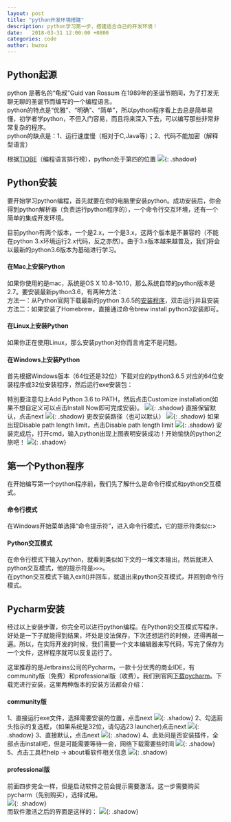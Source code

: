```yaml
---
layout: post
title: "python开发环境搭建"
description: python学习第一步，搭建适合自己的开发环境！
date:   2018-03-31 12:00:00 +0800
categories: code
author: bwzou
---
```

## Python起源
python 是著名的“龟叔”Guid van Rossum 在1989年的圣诞节期间，为了打发无聊无聊的圣诞节而编写的一个编程语言。<br>
python的特点是“优雅”、“明确”、“简单”，所以python程序看上去总是简单易懂，初学者学python，不但入门容易，而且将来深入下去，可以编写那些非常非常复杂的程序。<br>
python的缺点是：1、运行速度慢（相对于C,Java等）；2、代码不能加密（解释型语言）

根据[TIOBE](https://hellogithub.com/tiobe/?url=/category/Python%20%E9%A1%B9%E7%9B%AE/)（编程语言排行榜），python处于第四的位置
![]({{site.baseurl}}/images/20180331_TIOBE.png){: .shadow}


## Python安装
要开始学习python编程，首先就要在你的电脑里安装python。成功安装后，你会得到python解析器（负责运行python程序的），一个命令行交互环境，还有一个简单的集成开发环境。

目前python有两个版本，一个是2.x，一个是3.x，这两个版本是不兼容的（不能在python 3.x环境运行2.x代码，反之亦然）。由于3.x版本越来越普及，我们将会以最新的python3.6版本为基础进行学习。

#### 在Mac上安装Python
如果你使用的是mac，系统是OS X 10.8-10.10，那么系统自带的python版本是2.7。要安装最新python3.6，有两种方法：<br>
方法一：从Python官网下载最新的python 3.6.5的[安装程序](https://www.python.org/ftp/python/3.6.5/python-3.6.5-macosx10.6.pkg)，双击运行并且安装<br>
方法二：如果安装了Homebrew，直接通过命令brew install python3安装即可。

#### 在Linux上安装Python
如果你正在使用Linux，那么安装python对你而言肯定不是问题。

#### 在Windows上安装Python
首先根据Windows版本（64位还是32位）下载对应的python3.6.5 对应的64位安装程序或32位安装程序，然后运行exe安装包：

特別要注意勾上Add Python 3.6 to PATH，然后点击Customize installation(如果不想自定义可以点击Install Now即可完成安装)。
![]({{site.baseurl}}/images/20180331_py_install_setup.png){: .shadow}
直接保留默认，点击next
![]({{site.baseurl}}/images/20180331_py_install_setup2.png){: .shadow}
更改安装路径（也可以默认）
![]({{site.baseurl}}/images/20180331_py_install_setup3.png){: .shadow}
如果出现Disable path length limit，点击Disable path length limit
![]({{site.baseurl}}/images/20180331_py_install_setup4.png){: .shadow}
安装完成后，打开cmd，输入python出现上图表明安装成功！开始愉快的python之旅吧！
![]({{site.baseurl}}/images/20180331_py_install_setup5.png){: .shadow}


## 第一个Python程序
在开始编写第一个python程序前，我们先了解什么是命令行模式和python交互模式。

#### 命令行模式
在Windows开始菜单选择“命令提示符”，进入命令行模式，它的提示符类似c:\>

#### Python交互模式
在命令行模式下输入python，就看到类似如下文的一堆文本输出，然后就进入python交互模式，他的提示符是`>>>`。<br>
在python交互模式下输入exit()并回车，就退出来python交互模式，并回到命令行模式。


## Pycharm安装
经过以上安装步骤，你完全可以进行python编程。在Python的交互模式写程序，好处是一下子就能得到结果，坏处是没法保存，下次还想运行的时候，还得再敲一遍。所以，在实际开发的时候，我们需要一个文本编辑器来写代码，写完了保存为一个文件，这样程序就可以反复运行了。

这里推荐的是Jetbrains公司的Pycharm，一款十分优秀的商业IDE，有community版（免费）和professional版（收费）。我们到官网[下载pycharm](https://www.jetbrains.com/pycharm/download/#section=windows)。下载完进行安装，这里两种版本的安装方法都会介绍：
#### community版
1、直接运行exe文件，选择需要安装的位置，点击next
![]({{site.baseurl}}/images/20180331_pycharm_setup.png){: .shadow}
2、勾选箭头指示的复选框，（如果系统是32位，请勾选23 launcher)点击next
![]({{site.baseurl}}/images/20180331_pycharm_setup2.png){: .shadow}
3、直接默认，点击next
![]({{site.baseurl}}/images/20180331_pycharm_setup3.png){: .shadow}
4、此处问是否安装插件，全部点击install吧，但是可能需要等待一会，网络下载需要些时间
![]({{site.baseurl}}/images/20180331_pycharm_setup4.png){: .shadow}
5、点击工具栏help -> about看软件相关信息
![]({{site.baseurl}}/images/20180331_pycharm_setup5.png){: .shadow}

#### professional版
前面四步完全一样，但是启动软件之前会提示需要激活。这一步需要购买pycharm（先别购买），选择试用。<br>
![]({{site.baseurl}}/images/20180331_pycharm_setup7.png){: .shadow}<br>
而软件激活之后的界面是这样的：
![]({{site.baseurl}}/images/20180331_pycharm_setup6.png){: .shadow}

<style>.shadow{
    box-shadow: 2px 2px 5px #aaa;
    border-radius: 0;
    margin-top: 1em;
    margin-bottom: 1em;
}</style>